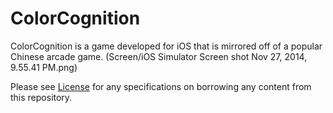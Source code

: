 ColorCognition
==============
ColorCognition is a game developed for iOS that is mirrored off of a popular Chinese arcade game.
(Screen/iOS Simulator Screen shot Nov 27, 2014, 9.55.41 PM.png)


Please see [License](LICENSE.txt) for any specifications on borrowing any content from this repository.
